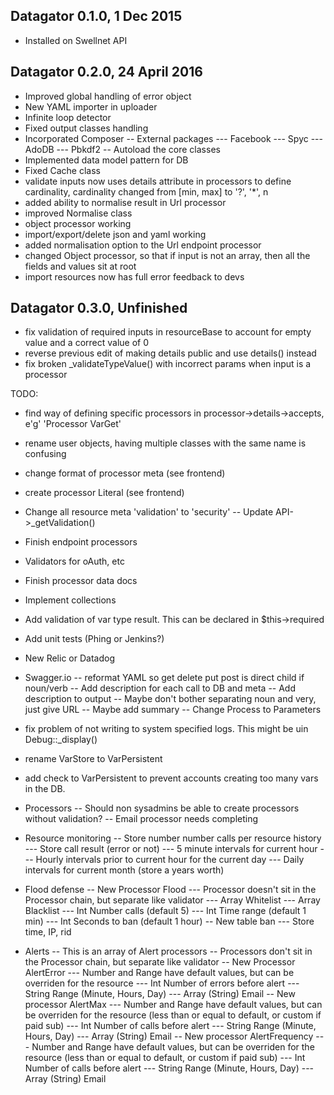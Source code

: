 Datagator 0.1.0, 1 Dec 2015
---------------------------
- Installed on Swellnet API

Datagator 0.2.0, 24 April 2016
------------------------------
- Improved global handling of error object
- New YAML importer in uploader
- Infinite loop detector
- Fixed output classes handling
- Incorporated Composer
-- External packages
--- Facebook
--- Spyc
--- AdoDB
--- Pbkdf2
-- Autoload the core classes
- Implemented data model pattern for DB
- Fixed Cache class
- validate inputs now uses details attribute in processors to define cardinality, cardinality changed from [min, max] to '?', '*', n
- added ability to normalise result in Url processor
- improved Normalise class
- object processor working
- import/export/delete json and yaml working
- added normalisation option to the Url endpoint processor
- changed Object processor, so that if input is not an array, then all the fields and values sit at root
- import resources now has full error feedback to devs

Datagator 0.3.0, Unfinished
---------------------------
- fix validation of required inputs in resourceBase to account for empty value and a correct value of 0
- reverse previous edit of making details public and use details() instead
- fix broken _validateTypeValue() with incorrect params when input is a processor

TODO:
- find way of defining specific processors in processor->details->accepts, e'g' 'Processor VarGet'
- rename user objects, having multiple classes with the same name is confusing
- change format of processor meta (see frontend)
- create processor Literal (see frontend)
- Change all resource meta 'validation' to 'security'
-- Update API->_getValidation()
- Finish endpoint processors
- Validators for oAuth, etc
- Finish processor data docs
- Implement collections
- Add validation of var type result. This can be declared in $this->required
- Add unit tests (Phing or Jenkins?)
- New Relic or Datadog
- Swagger.io 
-- reformat YAML so get delete put post is direct child if noun/verb 
-- Add description for each call to DB and meta
-- Add description to output
-- Maybe don't bother separating noun and very, just give URL
-- Maybe add summary
-- Change Process to Parameters
- fix problem of not writing to system specified logs. This might be uin Debug::_display()
- rename VarStore to VarPersistent
- add check to VarPersistent to prevent accounts creating too many vars in the DB.

- Processors
-- Should non sysadmins be able to create processors without validation?
-- Email processor needs completing

- Resource monitoring
-- Store number number calls per resource history
--- Store call result (error or not)
--- 5 minute intervals for current hour
--- Hourly intervals prior to current hour for the current day
--- Daily intervals for current month (store a years worth)

- Flood defense
-- New Processor Flood
--- Processor doesn't sit in the Processor chain, but separate like validator
--- Array Whitelist
--- Array Blacklist
--- Int Number calls (default 5)
--- Int Time range (default 1 min)
--- Int Seconds to ban (default 1 hour)
-- New table ban
--- Store time, IP, rid

- Alerts
-- This is an array of Alert processors
-- Processors don't sit in the Processor chain, but separate like validator
-- New Processor AlertError
--- Number and Range have default values, but can be overriden for the resource
--- Int Number of errors before alert
--- String Range (Minute, Hours, Day)
--- Array (String) Email
-- New processor AlertMax
--- Number and Range have default values, but can be overriden for the resource (less than or equal to default, or custom if paid sub)
--- Int Number of calls before alert
--- String Range (Minute, Hours, Day)
--- Array (String) Email
-- New processor AlertFrequency
--- Number and Range have default values, but can be overriden for the resource (less than or equal to default, or custom if paid sub)
--- Int Number of calls before alert
--- String Range (Minute, Hours, Day)
--- Array (String) Email
